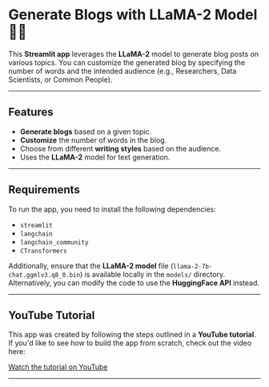 
# Generate Blogs with LLaMA-2 Model 🤖🦙

This **Streamlit app** leverages the **LLaMA-2** model to generate blog posts on various topics. You can customize the generated blog by specifying the number of words and the intended audience (e.g., Researchers, Data Scientists, or Common People).

---

## Features

- **Generate blogs** based on a given topic.
- **Customize** the number of words in the blog.
- Choose from different **writing styles** based on the audience.
- Uses the **LLaMA-2** model for text generation.

---

## Requirements

To run the app, you need to install the following dependencies:

- `streamlit`
- `langchain`
- `langchain_community`
- `CTransformers`

Additionally, ensure that the **LLaMA-2 model** file (`llama-2-7b-chat.ggmlv3.q8_0.bin`) is available locally in the `models/` directory. Alternatively, you can modify the code to use the **HuggingFace API** instead.

---

## YouTube Tutorial

This app was created by following the steps outlined in a **YouTube tutorial**. If you'd like to see how to build the app from scratch, check out the video here:

[Watch the tutorial on YouTube](https://www.youtube.com/watch?v=cMJWC-csdK4&t=12s)

---
